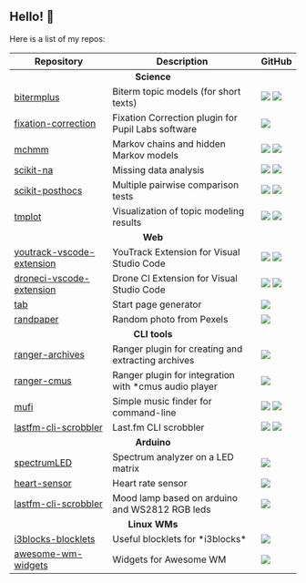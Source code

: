 ## Hello! 👋

Here is a list of my repos:

<table>
    <thead>
        <tr>
            <th>Repository</th>
            <th>Description</th>
            <th>GitHub</th>
        </tr>
    </thead>
    <tbody>
        <tr>
            <td colspan="3" align="center"><b>Science</b></td>
        </tr>
        <tr>
            <td><a href="https://github.com/maximtrp/bitermplus">bitermplus</a></td>
            <td>Biterm topic models (for short texts)</td>
            <td>
                <img src="https://img.shields.io/github/stars/maximtrp/bitermplus?label=stars%20%E2%98%85"/>
                <a href="https://pepy.tech/project/bitermplus"><img src="https://static.pepy.tech/badge/bitermplus" /></a>
            </td>
        </tr>
        <tr>
            <td><a href="https://github.com/maximtrp/fixation-correction">fixation-correction</a></td>
            <td>Fixation Correction plugin for Pupil Labs software</td>
            <td>
                <img src="https://img.shields.io/github/stars/maximtrp/fixation-correction?label=stars%20%E2%98%85"/>
            </td>
        </tr>
        <tr>
            <td><a href="https://github.com/maximtrp/mchmm">mchmm</a></td>
            <td>Markov chains and hidden Markov models</td>
            <td>
                <img src="https://img.shields.io/github/stars/maximtrp/mchmm?label=stars%20%E2%98%85"/>
                <a href="https://pepy.tech/project/mchmm"><img src="https://static.pepy.tech/badge/mchmm" /></a>
            </td>
        </tr>
        <tr>
            <td><a href="https://github.com/maximtrp/scikit-na">scikit-na</a></td>
            <td>Missing data analysis</td>
            <td>
                <img src="https://img.shields.io/github/stars/maximtrp/scikit-na?label=stars%20%E2%98%85"/>
                <a href="https://pepy.tech/project/scikit-na"><img src="https://static.pepy.tech/badge/scikit-na" /></a>
            </td>
        </tr>
        <tr>
            <td><a href="https://github.com/maximtrp/scikit-posthocs">scikit-posthocs</a></td>
            <td>Multiple pairwise comparison tests</td>
            <td>
                <img src="https://img.shields.io/github/stars/maximtrp/scikit-posthocs?label=stars%20%E2%98%85"/>
                <a href="https://pepy.tech/project/scikit-posthocs"><img src="https://static.pepy.tech/badge/scikit-posthocs" /></a>
            </td>
        </tr>
        <tr>
            <td><a href="https://github.com/maximtrp/tmplot">tmplot</a></td>
            <td>Visualization of topic modeling results</td>
            <td>
                <img src="https://img.shields.io/github/stars/maximtrp/tmplot?label=stars%20%E2%98%85"/>
                <a href="https://pepy.tech/project/tmplot"><img src="https://static.pepy.tech/badge/tmplot" /></a>
            </td>
        </tr>
        <tr>
            <td colspan="3" align="center"><b>Web</b></td>
        </tr>
        <tr>
            <td><a href="https://github.com/maximtrp/youtrack-vscode-extension">youtrack-vscode-extension</a></td>
            <td>YouTrack Extension for Visual Studio Code</td>
            <td>
                <img src="https://img.shields.io/github/stars/maximtrp/youtrack-vscode-extension?label=stars%20%E2%98%85" />
                <img src="https://img.shields.io/visual-studio-marketplace/d/maximtrp.youtrack-ext?label=downloads:+VSM" />
            </td>
        </tr>
        <tr>
            <td><a href="https://github.com/maximtrp/droneci-vscode-extension">droneci-vscode-extension</a></td>
            <td>Drone CI Extension for Visual Studio Code</td>
            <td>
                <img src="https://img.shields.io/github/stars/maximtrp/droneci-vscode-extension?label=stars%20%E2%98%85" />
                <img src="https://img.shields.io/visual-studio-marketplace/d/maximtrp.drone-ci?label=downloads:+VSM" />
            </td>
        </tr>
        <tr>
            <td><a href="https://github.com/maximtrp/tab">tab</a></td>
            <td>Start page generator</td>
            <td>
                <img src="https://img.shields.io/github/stars/maximtrp/tab?label=stars%20%E2%98%85" />
            </td>
        </tr>
        <tr>
            <td><a href="https://github.com/maximtrp/randpaper">randpaper</a></td>
            <td>Random photo from Pexels</td>
            <td>
                <img src="https://img.shields.io/github/stars/maximtrp/randpaper?label=stars%20%E2%98%85" />
            </td>
        </tr>
        <tr>
            <td colspan="3" align="center"><b>CLI tools</b></td>
        </tr>
        <tr>
            <td><a href="https://github.com/maximtrp/ranger-archives">ranger-archives</a></td>
            <td>Ranger plugin for creating and extracting archives</td>
            <td>
                <img src="https://img.shields.io/github/stars/maximtrp/ranger-archives?label=stars%20%E2%98%85"/>
            </td>
        </tr>
        <tr>
            <td><a href="https://github.com/maximtrp/ranger-cmus">ranger-cmus</a></td>
            <td>Ranger plugin for integration with *cmus audio player</td>
            <td>
                <img src="https://img.shields.io/github/stars/maximtrp/ranger-cmus?label=stars%20%E2%98%85"/>
            </td>
        </tr>
        <tr>
            <td><a href="https://github.com/maximtrp/mufi">mufi</a></td>
            <td>Simple music finder for command-line</td>
            <td>
                <img src="https://img.shields.io/github/stars/maximtrp/mufi?label=stars%20%E2%98%85"/>
                <a href="https://pepy.tech/project/mufi"><img src="https://static.pepy.tech/badge/mufi" /></a>
            </td>
        </tr>
        <tr>
            <td><a href="https://github.com/maximtrp/lastfm-cli-scrobbler">lastfm-cli-scrobbler</a></td>
            <td>Last.fm CLI scrobbler</td>
            <td>
                <img src="https://img.shields.io/github/stars/maximtrp/lastfm-cli-scrobbler?label=stars%20%E2%98%85"/>
                <a href="https://pepy.tech/project/lastfm-cli-scrobbler"><img src="https://static.pepy.tech/badge/lastfm-cli-scrobbler" /></a>
            </td>
        </tr>
        <tr>
            <td colspan="3" align="center"><b>Arduino</b></td>
        </tr>
        <tr>
            <td><a href="https://github.com/maximtrp/spectrumLED">spectrumLED</a></td>
            <td>Spectrum analyzer on a LED matrix</td>
            <td>
                <img src="https://img.shields.io/github/stars/maximtrp/spectrumLED?label=stars%20%E2%98%85"/>
            </td>
        </tr>
        <tr>
            <td><a href="https://github.com/maximtrp/heart-sensor">heart-sensor</a></td>
            <td>Heart rate sensor</td>
            <td>
                <img src="https://img.shields.io/github/stars/maximtrp/heart-sensor?label=stars%20%E2%98%85"/>
            </td>
        </tr>
        <tr>
            <td><a href="https://github.com/maximtrp/lastfm-cli-scrobbler">lastfm-cli-scrobbler</a></td>
            <td>Mood lamp based on arduino and WS2812 RGB leds</td>
            <td>
                <img src="https://img.shields.io/github/stars/maximtrp/lastfm-cli-scrobbler?label=stars%20%E2%98%85"/>
            </td>
        </tr>
        <tr>
            <td colspan="3" align="center"><b>Linux WMs</b></td>
        </tr>
        <tr>
            <td><a href="https://github.com/maximtrp/i3blocks-blocklets">i3blocks-blocklets</a></td>
            <td>Useful blocklets for *i3blocks*</td>
            <td>
                <img src="https://img.shields.io/github/stars/maximtrp/i3blocks-blocklets?label=stars%20%E2%98%85"/>
            </td>
        </tr>
        <tr>
            <td><a href="https://github.com/maximtrp/awesome-wm-widgets">awesome-wm-widgets</a></td>
            <td>Widgets for Awesome WM</td>
            <td>
                <img src="https://img.shields.io/github/stars/maximtrp/awesome-wm-widgets?label=stars%20%E2%98%85"/>
            </td>
        </tr>
    </tbody>
</table>
